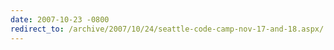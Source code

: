 ```yaml
---
date: 2007-10-23 -0800
redirect_to: /archive/2007/10/24/seattle-code-camp-nov-17-and-18.aspx/
---
```

